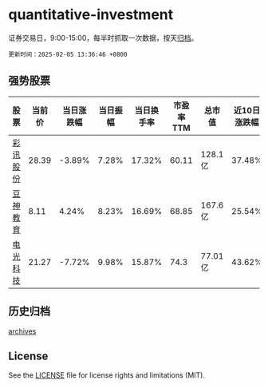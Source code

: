 # quantitative-investment

证券交易日，9:00-15:00，每半时抓取一次数据，按天[归档](archives)。

`更新时间：2025-02-05 13:36:46 +0800`

## 强势股票

|股票|当前价|当日涨跌幅|当日振幅|当日换手率|市盈率TTM|总市值|近10日涨跌幅|
|----|----|----|----|----|----|----|----|
|[彩讯股份](https://xueqiu.com/S/SZ300634)|28.39|-3.89%|7.28%|17.32%|60.11|128.1亿|37.48%|
|[豆神教育](https://xueqiu.com/S/SZ300010)|8.11|4.24%|8.23%|16.69%|68.85|167.6亿|25.54%|
|[电光科技](https://xueqiu.com/S/SZ002730)|21.27|-7.72%|9.98%|15.87%|74.3|77.01亿|43.62%|

## 历史归档

[archives](archives)

## License

See the [LICENSE](LICENSE) file for license rights and limitations (MIT).